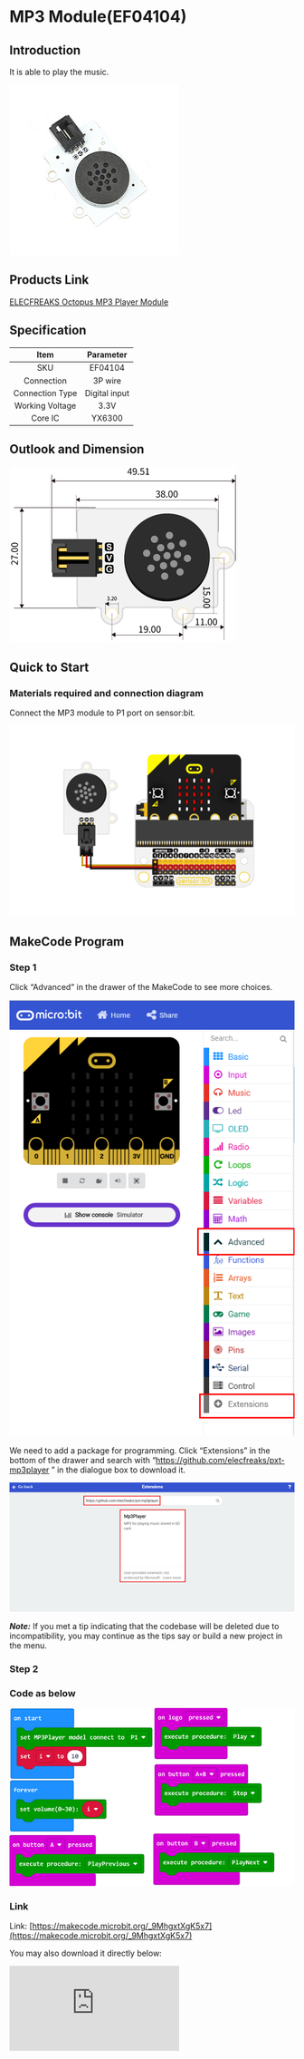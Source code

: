 # MP3 Module(EF04104)

## Introduction

It is able to play the music.

![](./images/04104_01.png)


## Products Link

[ELECFREAKS Octopus MP3 Player Module](https://shop.elecfreaks.com/products/elecfreaks-octopus-mp3-player-module?_pos=1&_sid=8c77314f9&_ss=r)

## Specification


Item | Parameter
:-: | :-:
SKU|EF04104
Connection|3P wire
Connection Type|Digital input
Working Voltage|3.3V
Core IC|YX6300


## Outlook and Dimension



![](./images/04104_02.png)

## Quick to Start


### Materials required and connection diagram

 Connect the MP3 module to P1 port on sensor:bit.

![](./images/04104_03.png)

## MakeCode Program


### Step 1
Click “Advanced” in the drawer of the MakeCode to see more choices.

![](./images/smtcNoB.png)

We need to add a package for programming. Click “Extensions” in the bottom of the drawer and search with “https://github.com/elecfreaks/pxt-mp3player ” in the dialogue box to download it.

![](./images/04104_05.png)

***Note:*** If you met a tip indicating that the codebase will be deleted due to incompatibility, you may continue as the tips say or build a new project in the menu.

### Step 2

### Code as below

![](./images/04104_06.png)


### Link
Link: [https://makecode.microbit.org/_9MhgxtXgK5x7](https://makecode.microbit.org/_9MhgxtXgK5x7)

You may also download it directly below:


<div
    style={{
        position: 'relative',
        paddingBottom: '60%',
        overflow: 'hidden',
    }}
>
    <iframe
        src="https://makecode.microbit.org/_DdAU5d4kMJDh"
        frameborder="0"
        sandbox="allow-popups allow-forms allow-scripts allow-same-origin"
        style={{
            position: 'absolute',
            width: '100%',
            height: '100%',
        }}
    />
</div>


### Result
 The MP3 module is controlled by the microbit.

### Attention

Physical copy sequence, the first copy is 1. The name of the file can be left unchanged, and the file name cannot be specified separately.

The name of the file folder must be 2 digits(01~99), such as: 01.

The name of the MP3 file must include 3 digits(001~999), such as: 002~Palace.MP3.
